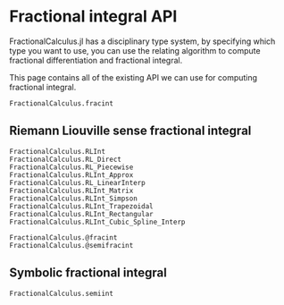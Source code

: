 # Fractional integral API

FractionalCalculus.jl has a disciplinary type system, by specifying which type you want to use, you can use the relating algorithm to compute fractional differentiation and fractional integral. 

This page contains all of the existing API we can use for computing fractional integral.

```@docs
FractionalCalculus.fracint
```

## Riemann Liouville sense fractional integral

```@docs
FractionalCalculus.RLInt
FractionalCalculus.RL_Direct
FractionalCalculus.RL_Piecewise
FractionalCalculus.RLInt_Approx
FractionalCalculus.RL_LinearInterp
FractionalCalculus.RLInt_Matrix
FractionalCalculus.RLInt_Simpson
FractionalCalculus.RLInt_Trapezoidal
FractionalCalculus.RLInt_Rectangular
FractionalCalculus.RLInt_Cubic_Spline_Interp
```

```@docs
FractionalCalculus.@fracint
FractionalCalculus.@semifracint
```

## Symbolic fractional integral

```@docs
FractionalCalculus.semiint
```